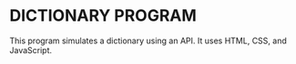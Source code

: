 # DICTIONARY PROGRAM

This program simulates a dictionary using an API. It uses HTML, CSS, and JavaScript.
